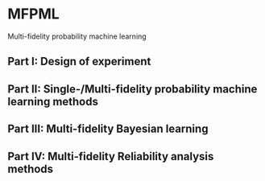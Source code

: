 # MFPML
 Multi-fidelity probability machine learning 

## Part I: Design of experiment 

## Part II: Single-/Multi-fidelity probability machine learning methods 

## Part III: Multi-fidelity Bayesian learning 

## Part IV: Multi-fidelity Reliability analysis methods 

